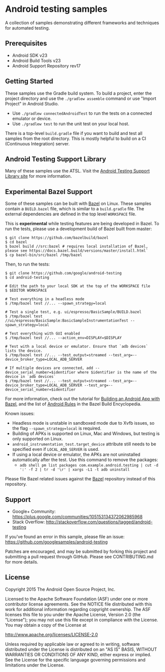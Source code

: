 Android testing samples
===================================

A collection of samples demonstrating different frameworks and techniques for automated testing.

Prerequisites
--------------

- Android SDK v23
- Android Build Tools v23
- Android Support Repository rev17

Getting Started
---------------

These samples use the Gradle build system. To build a project, enter the project directory and use the `./gradlew assemble` command or use "Import Project" in Android Studio.

- Use `./gradlew connectedAndroidTest` to run the tests on a connected emulator or device.
- Use `./gradlew test` to run the unit test on your local host.

There is a top-level `build.gradle` file if you want to build and test all samples from the root directory. This is mostly helpful to build on a CI (Continuous Integration) server.

Android Testing Support Library
---------------
Many of these samples use the ATSL. Visit the [Android Testing Support Library site](https://google.github.io/android-testing-support-library/) for more information.

Experimental Bazel Support
--------------------------

Some of these samples can be built with [Bazel](https://bazel.build) on Linux. These samples contain a `BUILD.bazel` file, which is similar to a `build.gradle` file. The external dependencies are defined in the top level `WORKSPACE` file.

This is __experimental__ while testing features are being developed in Bazel. To run the tests, please use a development build of Bazel built from master:

```
$ git clone https://github.com/bazelbuild/bazel
$ cd bazel
$ bazel build //src:bazel # requires local installation of Bazel, please see https://docs.bazel.build/versions/master/install.html`
$ cp bazel-bin/src/bazel /tmp/bazel
```

Then, to run the tests:

```
$ git clone https://github.com/google/android-testing
$ cd android-testing

# Edit the path to your local SDK at the top of the WORKSPACE file
$ $EDITOR WORKSPACE

# Test everything in a headless mode
$ /tmp/bazel test //... --spawn_strategy=local

# Test a single test, e.g. ui/espresso/BasicSample/BUILD.bazel
$ /tmp/bazel test //ui/espresso/BasicSample:BasicSampleInstrumentationTest --spawn_strategy=local

# Test everything with GUI enabled
$ /tmp/bazel test //... --action_env=DISPLAY=$DISPLAY

# Test with a local device or emulator. Ensure that `adb devices` lists the device.
$ /tmp/bazel test //... --test_output=streamed --test_arg=--device_broker_type=LOCAL_ADB_SERVER

# If multiple devices are connected, add --device_serial_number=$identifier where $identifier is the name of the device in `adb devices`
$ /tmp/bazel test //... --test_output=streamed --test_arg=--device_broker_type=LOCAL_ADB_SERVER --test_arg=--device_serial_number=$identifier
```

For more information, check out the tutorial for [Building an Android App with Bazel](https://docs.bazel.build/versions/master/tutorial/android-app.html), and the list of [Android Rules](https://docs.bazel.build/versions/master/be/android.html) in the Bazel Build Encyclopedia.

Known issues:

* Headless mode is unstable in sandboxed mode due to Xvfb issues, so the flag `--spawn_strategy=local` is required.
* Building of APKs is supported on Linux, Mac and Windows, but testing is only supported on Linux.
* `android_instrumentation_test.target_device` attribute still needs to be specified even if `LOCAL_ADB_SERVER` is used.
* If using a local device or emulator, the APKs are not uninstalled automatically after the test. Use this command to
remove the packages:
    * `adb shell pm list packages com.example.android.testing | cut -d ':' -f 2 | tr -d '\r' | xargs -L1 -t adb uninstall`

Please file Bazel related issues against the [Bazel](https://github.com/bazelbuild/bazel) repository instead of this repository.

Support
-------

- Google+ Community: https://plus.google.com/communities/105153134372062985968
- Stack Overflow: http://stackoverflow.com/questions/tagged/android-testing

If you've found an error in this sample, please file an issue:
https://github.com/googlesamples/android-testing

Patches are encouraged, and may be submitted by forking this project and
submitting a pull request through GitHub. Please see CONTRIBUTING.md for more details.

License
-------

Copyright 2015 The Android Open Source Project, Inc.

Licensed to the Apache Software Foundation (ASF) under one or more contributor
license agreements.  See the NOTICE file distributed with this work for
additional information regarding copyright ownership.  The ASF licenses this
file to you under the Apache License, Version 2.0 (the "License"); you may not
use this file except in compliance with the License.  You may obtain a copy of
the License at

http://www.apache.org/licenses/LICENSE-2.0

Unless required by applicable law or agreed to in writing, software
distributed under the License is distributed on an "AS IS" BASIS, WITHOUT
WARRANTIES OR CONDITIONS OF ANY KIND, either express or implied.  See the
License for the specific language governing permissions and limitations under
the License.
